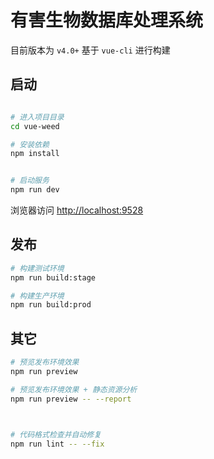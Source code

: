 # 有害生物数据库处理系统




目前版本为 `v4.0+` 基于 `vue-cli` 进行构建



## 启动

```bash

# 进入项目目录
cd vue-weed

# 安装依赖
npm install


# 启动服务
npm run dev
```

浏览器访问 [http://localhost:9528](http://localhost:9528)

## 发布

```bash
# 构建测试环境
npm run build:stage

# 构建生产环境
npm run build:prod
```

## 其它

```bash
# 预览发布环境效果
npm run preview

# 预览发布环境效果 + 静态资源分析
npm run preview -- --report



# 代码格式检查并自动修复
npm run lint -- --fix
```

